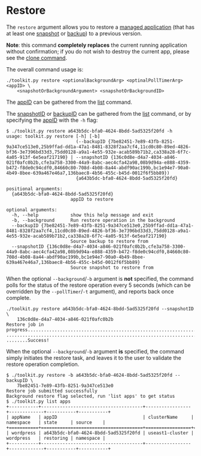 # Restore

The `restore` argument allows you to restore a [managed application](../manage/README.md#app) (that has at least one [snapshot](../create/README.md#snapshot) or [backup](../create/README.md#backup)) to a previous version.

**Note**: this command **completely replaces** the current running application without confirmation; if you do not wish to destroy the current app, please see the [clone command](../clone/README.md).

The overall command usage is:

```text
./toolkit.py restore <optionalBackgroundArg> <optinalPollTimerArg> <appID> \
    <snapshotOrBackgroundArgument> <snapshotOrBackgroundID>
```

The [appID](../list/README.md#apps) can be gathered from the [list](../list/README.md) command.

The [snapshotID](../list/README.md#snapshots) or [backupID](../list/README.md#backups) can be gathered from the [list](../list/README.md) command, or by specifying the [appID](../list/README.md#apps) with the `-h` flag:

```text
$ ./toolkit.py restore a643b5dc-bfa0-4624-8bdd-5ad5325f20fd -h
usage: toolkit.py restore [-h] [-b]
                          (--backupID {7be82451-7e89-43fb-8251-9a347ce513e0,25b9ffad-dd1a-47a1-8481-8328f2aa7cf4,11cd0c80-89ed-4826-bf36-3e7396bd33d3,75dd0128-a9a1-4e55-932e-acab589b71b2,ca338a28-6f7c-4a05-913f-6e5eaf217190} | --snapshotID {136c0d8e-d4a7-4034-a846-021f0afc0b2b,cfe3a758-3300-44a9-8abc-aec4cfa42a98,08b9d94a-e888-4359-b472-f8de0c94cdf0,84660c80-708d-4b08-8a44-abdf90ac199b,bc1e94e7-90a0-4b49-8bee-639a467e46a7,136baec8-4b56-455c-b45d-0012f6f5bb89})
                          {a643b5dc-bfa0-4624-8bdd-5ad5325f20fd}

positional arguments:
  {a643b5dc-bfa0-4624-8bdd-5ad5325f20fd}
                        appID to restore

optional arguments:
  -h, --help            show this help message and exit
  -b, --background      Run restore operation in the background
  --backupID {7be82451-7e89-43fb-8251-9a347ce513e0,25b9ffad-dd1a-47a1-8481-8328f2aa7cf4,11cd0c80-89ed-4826-bf36-3e7396bd33d3,75dd0128-a9a1-4e55-932e-acab589b71b2,ca338a28-6f7c-4a05-913f-6e5eaf217190}
                        Source backup to restore from
  --snapshotID {136c0d8e-d4a7-4034-a846-021f0afc0b2b,cfe3a758-3300-44a9-8abc-aec4cfa42a98,08b9d94a-e888-4359-b472-f8de0c94cdf0,84660c80-708d-4b08-8a44-abdf90ac199b,bc1e94e7-90a0-4b49-8bee-639a467e46a7,136baec8-4b56-455c-b45d-0012f6f5bb89}
                        Source snapshot to restore from
```

When the optional `--background`/`-b` argument is **not** specified, the command polls for the status of the restore operation every 5 seconds (which can be overridden by the `--pollTimer`/`-t` argument), and reports back once complete.

```text
./toolkit.py restore a643b5dc-bfa0-4624-8bdd-5ad5325f20fd --snapshotID \
    136c0d8e-d4a7-4034-a846-021f0afc0b2b
Restore job in progress............................................................................
...................................................................................................
........Success!
```

When the optional `--background`/`-b` argument **is** specified, the command simply initiates the restore task, and leaves it to the user to validate the restore operation completion.

```text
$ ./toolkit.py restore -b a643b5dc-bfa0-4624-8bdd-5ad5325f20fd --backupID \
    7be82451-7e89-43fb-8251-9a347ce513e0
Restore job submitted successfully
Background restore flag selected, run 'list apps' to get status
$ ./toolkit.py list apps
+-----------+--------------------------------------+-----------------+-------------+-----------+-----------+
| appName   | appID                                | clusterName     | namespace   | state     | source    |
+===========+======================================+=================+=============+===========+===========+
| wordpress | a643b5dc-bfa0-4624-8bdd-5ad5325f20fd | useast1-cluster | wordpress   | restoring | namespace |
+-----------+--------------------------------------+-----------------+-------------+-----------+-----------+
```

